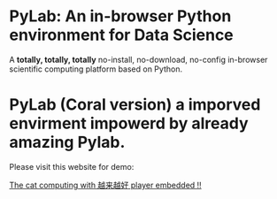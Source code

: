 # PyLab: An in-browser Python environment for Data Science 
A **totally, totally, totally** no-install, no-download, no-config in-browser scientific computing platform based on Python. 


# PyLab (Coral version) a imporved envirment impowerd by already amazing Pylab.



Please visit this website for demo:

[The cat computing with 越来越好 player embedded !! ](https://chifaking.github.io/PyLab/)
